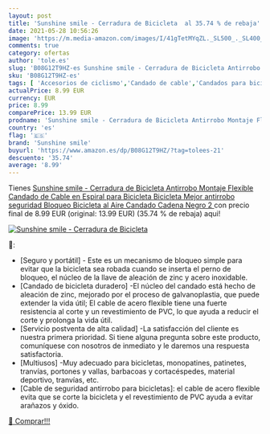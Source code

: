 ```yaml
---
layout: post
title: 'Sunshine smile - Cerradura de Bicicleta  al 35.74 % de rebaja'
date: 2021-05-28 10:56:26
image: 'https://m.media-amazon.com/images/I/41gTetMYqZL._SL500_._SL400_.jpg'
comments: true
category: ofertas
author: 'tole.es'
slug: 'B08G12T9HZ-es Sunshine smile - Cerradura de Bicicleta Antirrobo Montaje...'
sku: 'B08G12T9HZ-es'
tags: [ 'Accesorios de ciclismo','Candado de cable','Candados para bicicletas','Ciclismo','Deportes y aire libre','Ropa y equipo para deportes','bicicleta','sunshine smile', ]
actualPrice: 8.99 EUR
currency: EUR
price: 8.99
comparePrice: 13.99 EUR
prodname: 'Sunshine smile - Cerradura de Bicicleta Antirrobo Montaje Flexible Candado de Cable en Espiral para Bicicleta Bicicleta Mejor antirrobo seguridad Bloqueo Bicicleta al Aire Candado Cadena  Negro 2 '
country: 'es'
flag: '🇪🇸'
brand: 'Sunshine smile'
buyurl: 'https://www.amazon.es/dp/B08G12T9HZ/?tag=tolees-21'
descuento: '35.74'
average: '8.99'
---
```


Tienes [Sunshine smile - Cerradura de Bicicleta Antirrobo Montaje Flexible Candado de Cable en Espiral para Bicicleta Bicicleta Mejor antirrobo seguridad Bloqueo Bicicleta al Aire Candado Cadena  Negro 2 ](https://www.amazon.es/dp/B08G12T9HZ/?tag=tolees-21) con precio final de  8.99 EUR (original: 13.99 EUR) (35.74 %  de rebaja) aqui!

[![Sunshine smile - Cerradura de Bicicleta ](https://m.media-amazon.com/images/I/41gTetMYqZL._SL500_._SL400_.jpg)](https://www.amazon.es/dp/B08G12T9HZ/?tag=tolees-21)

🔎:

- [Seguro y portátil] - Este es un mecanismo de bloqueo simple para evitar que la bicicleta sea robada cuando se inserta el perno de bloqueo, el núcleo de la llave de aleación de zinc y acero inoxidable.
- [Candado de bicicleta duradero] -El núcleo del candado está hecho de aleación de zinc, mejorado por el proceso de galvanoplastia, que puede extender la vida útil; El cable de acero flexible tiene una fuerte resistencia al corte y un revestimiento de PVC, lo que ayuda a reducir el corte y prolonga la vida útil.
- [Servicio postventa de alta calidad] -La satisfacción del cliente es nuestra primera prioridad. Si tiene alguna pregunta sobre este producto, comuníquese con nosotros de inmediato y le daremos una respuesta satisfactoria.
- [Multiusos] -Muy adecuado para bicicletas, monopatines, patinetes, tranvías, portones y vallas, barbacoas y cortacéspedes, material deportivo, tranvías, etc.
- [Cable de seguridad antirrobo para bicicletas]: el cable de acero flexible evita que se corte la bicicleta y el revestimiento de PVC ayuda a evitar arañazos y óxido.

[🛒 Comprar!!!](https://www.amazon.es/dp/B08G12T9HZ/?tag=tolees-21)
